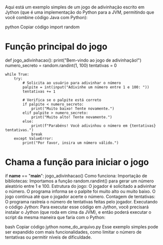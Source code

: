 Aqui está um exemplo simples de um jogo de adivinhação escrito em Jython (que é uma implementação do Python para a JVM, permitindo que você combine código Java com Python):

python
Copiar código
import random

# Função principal do jogo
def jogo_adivinhacao():
    print("Bem-vindo ao jogo de adivinhação!")
    numero_secreto = random.randint(1, 100)
    tentativas = 0

    while True:
        try:
            # Solicita ao usuário para adivinhar o número
            palpite = int(input("Adivinhe um número entre 1 e 100: "))
            tentativas += 1
            
            # Verifica se o palpite está correto
            if palpite < numero_secreto:
                print("Muito baixo! Tente novamente.")
            elif palpite > numero_secreto:
                print("Muito alto! Tente novamente.")
            else:
                print(f"Parabéns! Você adivinhou o número em {tentativas} tentativas.")
                break
        except ValueError:
            print("Por favor, insira um número válido.")

# Chama a função para iniciar o jogo
if __name__ == "__main__":
    jogo_adivinhacao()
Como funciona:
Importação de bibliotecas: Importamos a função random.randint() para gerar um número aleatório entre 1 e 100.
Estrutura do jogo:
O jogador é solicitado a adivinhar o número.
O programa informa se o palpite foi muito alto ou muito baixo.
O jogo continua até que o jogador acerte o número.
Contagem de tentativas: O programa rastreia o número de tentativas feitas pelo jogador.
Executando o código Jython:
Para executar esse código em Jython, você precisará instalar o Jython (que roda em cima da JVM), e então poderá executar o script da mesma maneira que faria com o Python:

bash
Copiar código
jython nome_do_arquivo.py
Esse exemplo simples pode ser expandido com mais funcionalidades, como limitar o número de tentativas ou permitir níveis de dificuldade.
